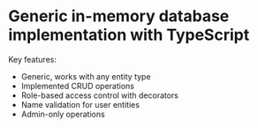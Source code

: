 # Generic in-memory database implementation with TypeScript

Key features:
- Generic, works with any entity type
- Implemented CRUD operations
- Role-based access control with decorators
- Name validation for user entities
- Admin-only operations